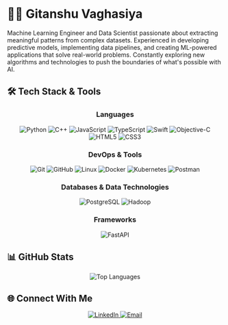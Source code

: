 # 👨‍💻 Gitanshu Vaghasiya

Machine Learning Engineer and Data Scientist passionate about extracting meaningful patterns from complex datasets. Experienced in developing predictive models, implementing data pipelines, and creating ML-powered applications that solve real-world problems. Constantly exploring new algorithms and technologies to push the boundaries of what's possible with AI.

## 🛠️ Tech Stack & Tools

<div align="center">

### Languages
![Python](https://img.shields.io/badge/Python-3670A0?style=for-the-badge&logo=python&logoColor=ffdd54)
![C++](https://img.shields.io/badge/C++-%2300599C.svg?style=for-the-badge&logo=c%2B%2B&logoColor=white)
![JavaScript](https://img.shields.io/badge/JavaScript-%23F7DF1E.svg?style=for-the-badge&logo=javascript&logoColor=black)
![TypeScript](https://img.shields.io/badge/TypeScript-%23007ACC.svg?style=for-the-badge&logo=typescript&logoColor=white)
![Swift](https://img.shields.io/badge/Swift-%23FA7343.svg?style=for-the-badge&logo=swift&logoColor=white)
![Objective-C](https://img.shields.io/badge/Objective--C-%233A95E3.svg?style=for-the-badge&logo=apple&logoColor=white)
![HTML5](https://img.shields.io/badge/HTML5-%23E34F26.svg?style=for-the-badge&logo=html5&logoColor=white)
![CSS3](https://img.shields.io/badge/CSS3-%231572B6.svg?style=for-the-badge&logo=css3&logoColor=white)


### DevOps & Tools
![Git](https://img.shields.io/badge/Git-%23F05033.svg?style=for-the-badge&logo=git&logoColor=white)
![GitHub](https://img.shields.io/badge/GitHub-%23121011.svg?style=for-the-badge&logo=github&logoColor=white)
![Linux](https://img.shields.io/badge/Linux-FCC624?style=for-the-badge&logo=linux&logoColor=black)
![Docker](https://img.shields.io/badge/Docker-%230db7ed.svg?style=for-the-badge&logo=docker&logoColor=white)
![Kubernetes](https://img.shields.io/badge/Kubernetes-%23326ce5.svg?style=for-the-badge&logo=kubernetes&logoColor=white)
![Postman](https://img.shields.io/badge/Postman-FF6C37?style=for-the-badge&logo=postman&logoColor=white)

### Databases & Data Technologies
![PostgreSQL](https://img.shields.io/badge/PostgreSQL-%23316192.svg?style=for-the-badge&logo=postgresql&logoColor=white)
![Hadoop](https://img.shields.io/badge/Apache%20Hadoop-%2366CCFF.svg?style=for-the-badge&logo=apache-hadoop&logoColor=black)

### Frameworks
![FastAPI](https://img.shields.io/badge/FastAPI-005571?style=for-the-badge&logo=fastapi)

</div>

## 📊 GitHub Stats

<div align="center">
  <img src="https://github-readme-stats.vercel.app/api/top-langs/?username=Gitanshu1903&layout=compact&theme=tokyonight" alt="Top Languages" />
</div>

## 🌐 Connect With Me

<div align="center">
  <a href="www.linkedin.com/in/gitanshu-vaghasiya" target="_blank">
    <img src="https://img.shields.io/badge/LinkedIn-%230077B5.svg?style=for-the-badge&logo=linkedin&logoColor=white" alt="LinkedIn">
  </a>
  <a href="mailto:gpvaghasiya9709@gmail.com">
    <img src="https://img.shields.io/badge/Email-D14836?style=for-the-badge&logo=gmail&logoColor=white" alt="Email">
  </a>
</div>

<div align="center">

</div>
